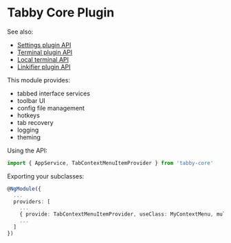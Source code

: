 # Tabby Core Plugin

See also:

* [Settings plugin API](./settings/)
* [Terminal plugin API](./terminal/)
* [Local terminal API](./local/)
* [Linkifier plugin API](./linkifier/)

This module provides:

* tabbed interface services
* toolbar UI
* config file management
* hotkeys
* tab recovery
* logging
* theming

Using the API:

```ts
import { AppService, TabContextMenuItemProvider } from 'tabby-core'
```

Exporting your subclasses:

```ts
@NgModule({
  ...
  providers: [
    ...
    { provide: TabContextMenuItemProvider, useClass: MyContextMenu, multi: true },
    ...
  ]
})
```
